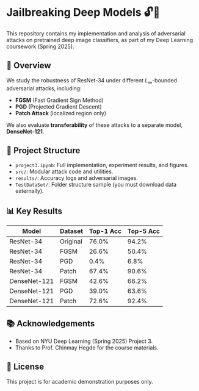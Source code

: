 # Jailbreaking Deep Models 🔓🧠

This repository contains my implementation and analysis of adversarial attacks on pretrained deep image classifiers, as part of my Deep Learning coursework (Spring 2025).

## 📌 Overview

We study the robustness of ResNet-34 under different $L_\infty$-bounded adversarial attacks, including:

- **FGSM** (Fast Gradient Sign Method)
- **PGD** (Projected Gradient Descent)
- **Patch Attack** (localized region only)

We also evaluate **transferability** of these attacks to a separate model, **DenseNet-121**.

## 📁 Project Structure

- `project3.ipynb`: Full implementation, experiment results, and figures.
- `src/`: Modular attack code and utilities.
- `results/`: Accuracy logs and adversarial images.
- `TestDataSet/`: Folder structure sample (you must download data externally).

## 📊 Key Results

| Model          | Dataset        | Top-1 Acc | Top-5 Acc |
|----------------|----------------|-----------|-----------|
| ResNet-34      | Original       | 76.0%     | 94.2%     |
| ResNet-34      | FGSM           | 26.6%     | 50.4%     |
| ResNet-34      | PGD            | 0.4%      | 6.8%      |
| ResNet-34      | Patch          | 67.4%     | 90.6%     |
| DenseNet-121   | FGSM           | 42.6%     | 66.2%     |
| DenseNet-121   | PGD            | 39.0%     | 63.6%     |
| DenseNet-121   | Patch          | 72.6%     | 92.4%     |

## 📚 Acknowledgements

- Based on NYU Deep Learning (Spring 2025) Project 3.
- Thanks to Prof. Chinmay Hegde for the course materials.

## 📝 License

This project is for academic demonstration purposes only.
